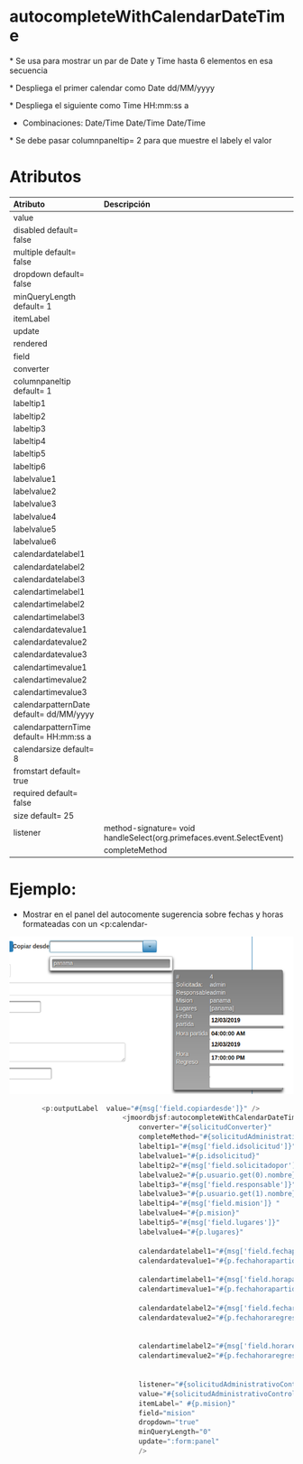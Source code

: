 # autocompleteWithCalendarDateTime

\* Se usa para mostrar un par de Date y Time hasta 6 elementos en esa secuencia

\* Despliega el primer calendar como Date dd/MM/yyyy

\* Despliega el siguiente como Time  HH:mm:ss a

* Combinaciones: Date/Time Date/Time Date/Time

\* Se debe pasar columnpaneltip= 2 para que muestre el labely el valor

# Atributos

| Atributo | Descripción |
| :--- | :--- |
| value |  |
| disabled  default= false |  |
| multiple  default= false |  |
| dropdown   default= false |  |
| minQueryLength   default= 1 |  |
| itemLabel |  |
| update |  |
| rendered |  |
| field |  |
| converter |  |
| columnpaneltip  default= 1 |  |
| labeltip1 |  |
| labeltip2 |  |
| labeltip3 |  |
| labeltip4 |  |
| labeltip5 |  |
| labeltip6 |  |
| labelvalue1 |  |
| labelvalue2 |  |
| labelvalue3 |  |
| labelvalue4 |  |
| labelvalue5 |  |
| labelvalue6 |  |
| calendardatelabel1 |  |
| calendardatelabel2 |  |
| calendardatelabel3 |  |
| calendartimelabel1 |  |
| calendartimelabel2 |  |
| calendartimelabel3 |  |
| calendardatevalue1 |  |
| calendardatevalue2 |  |
| calendardatevalue3 |  |
| calendartimevalue1 |  |
| calendartimevalue2 |  |
| calendartimevalue3 |  |
| calendarpatternDate  default= dd/MM/yyyy |  |
| calendarpatternTime  default= HH:mm:ss a |  |
| calendarsize  default= 8 |  |
| fromstart  default= true |  |
| required  default= false |  |
| size   default= 25 |  |
| listener    | method-signature= void handleSelect\(org.primefaces.event.SelectEvent\) |
|  | completeMethod  |

# 

# Ejemplo:

* Mostrar en el panel del autocomente sugerencia sobre fechas y horas formateadas con un &lt;p:calendar-

![](/assets/autocalendar.png)

```java
        <p:outputLabel  value="#{msg['field.copiardesde']}" />
                            <jmoordbjsf:autocompleteWithCalendarDateTime
                                converter="#{solicitudConverter}"
                                completeMethod="#{solicitudAdministrativoController.completeSolicitudParaCopiar}"
                                labeltip1="#{msg['field.idsolicitud']}"
                                labelvalue1="#{p.idsolicitud}"   
                                labeltip2="#{msg['field.solicitadopor']}" 
                                labelvalue2="#{p.usuario.get(0).nombre}"
                                labeltip3="#{msg['field.responsable']}"
                                labelvalue3="#{p.usuario.get(1).nombre}"
                                labeltip4="#{msg['field.mision']} "
                                labelvalue4="#{p.mision}" 
                                labeltip5="#{msg['field.lugares']}" 
                                labelvalue4="#{p.lugares}"

                                calendardatelabel1="#{msg['field.fechapartida']}" 
                                calendardatevalue1="#{p.fechahorapartida}" 

                                calendartimelabel1="#{msg['field.horapartida']}"
                                calendartimevalue1="#{p.fechahorapartida}"  

                                calendardatelabel2="#{msg['field.fecharegreso']}" 
                                calendardatevalue2="#{p.fechahoraregreso}"  


                                calendartimelabel2="#{msg['field.horaregreso']}" 
                                calendartimevalue2="#{p.fechahoraregreso}"  


                                listener="#{solicitudAdministrativoController.handleSelectCopiarDesde}"
                                value="#{solicitudAdministrativoController.solicitudCopiar}"
                                itemLabel=" #{p.mision}"
                                field="mision"
                                dropdown="true"
                                minQueryLength="0"
                                update=":form:panel"
                                />
```



